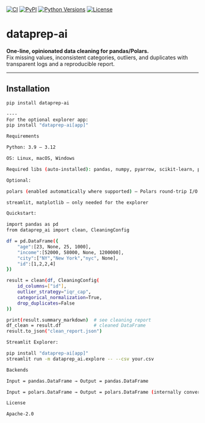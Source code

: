 [![CI](https://github.com/RohitRajdev/dataprep-ai/actions/workflows/ci.yml/badge.svg)](https://github.com/RohitRajdev/dataprep-ai/actions)
[![PyPI](https://img.shields.io/pypi/v/dataprep-ai)](https://pypi.org/project/dataprep-ai/)
[![Python Versions](https://img.shields.io/pypi/pyversions/dataprep-ai)](https://pypi.org/project/dataprep-ai/)
[![License](https://img.shields.io/pypi/l/dataprep-ai)](https://github.com/RohitRajdev/dataprep-ai/blob/main/LICENSE)








# dataprep-ai

**One-line, opinionated data cleaning for pandas/Polars.**  
Fix missing values, inconsistent categories, outliers, and duplicates with transparent logs and a reproducible report.

---

## Installation

```bash
pip install dataprep-ai

----
For the optional explorer app:
pip install "dataprep-ai[app]"

Requirements

Python: 3.9 – 3.12

OS: Linux, macOS, Windows

Required libs (auto-installed): pandas, numpy, pyarrow, scikit-learn, pydantic, rich

Optional:

polars (enabled automatically where supported) — Polars round-trip I/O

streamlit, matplotlib — only needed for the explorer

Quickstart:

import pandas as pd
from dataprep_ai import clean, CleaningConfig

df = pd.DataFrame({
    "age":[23, None, 25, 1000],
    "income":[52000, 58000, None, 1200000],
    "city":["NY","New York","nyc", None],
    "id":[1,2,2,4]
})

result = clean(df, CleaningConfig(
    id_columns=["id"],
    outlier_strategy="iqr_cap",
    categorical_normalization=True,
    drop_duplicates=False
))

print(result.summary_markdown)  # see cleaning report
df_clean = result.df            # cleaned DataFrame
result.to_json("clean_report.json")

Streamlit Explorer:

pip install "dataprep-ai[app]"
streamlit run -m dataprep_ai.explore -- --csv your.csv

Backends

Input = pandas.DataFrame → Output = pandas.DataFrame

Input = polars.DataFrame → Output = polars.DataFrame (internally converts via pandas in v0.1)

License

Apache-2.0



